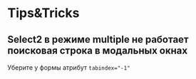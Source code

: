 # Tips&Tricks

## Select2 в режиме multiple не работает поисковая строка в модальных окнах
Уберите у формы атрибут `tabindex="-1"`